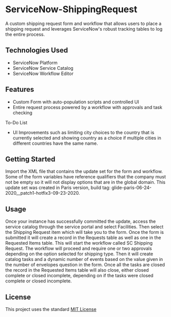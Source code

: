 # ServiceNow-ShippingRequest
A custom shipping request form and workflow that allows users to place a shipping request and leverages ServiceNow's robust tracking tables to log the entire process.

## Technologies Used
- ServiceNow Platform
- ServiceNow Service Catalog
- ServiceNow Workflow Editor

## Features
- Custom Form with auto-population scripts and controlled UI
- Entire request process powered by a workflow with approvals and task checking

To-Do List
- UI Improvements such as limiting city choices to the country that is currently selected and showing country as a choice if multiple cities in different countries have the same name.

## Getting Started
Import the XML file that contains the update set for the form and workflow. Some of the form variables have reference qualifiers that the company must not be empty so it will not display options that are in the global domain. This update set was created in Paris version, build tag: glide-paris-06-24-2020__patch1-hotfix3-09-23-2020.

## Usage
Once your instance has successfully committed the update, access the service catalog through the service portal and select Facilities. Then select the Shipping Request item which will take you to the form. Once the form is submitted it will create a record in the Requests table as well as one in the Requested Items table. This will start the workflow called SC Shipping Request. The workflow will proceed and require one or two approvals depending on the option selected for shipping type. Then it will create catalog tasks and a dynamic number of events based on the value given in the number of envelopes question in the form. Once all the tasks are closed the record in the Requested Items table will also close, either closed complete or closed incomplete, depending on if the tasks were closed complete or closed incomplete.

## License
This project uses the standard [MIT License](https://github.com/git/git-scm.com/blob/master/MIT-LICENSE.txt "MIT License")
